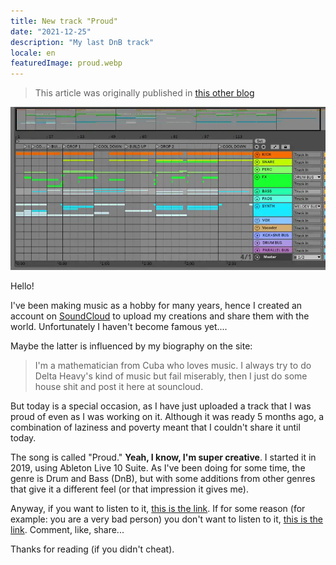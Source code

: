 ```yaml
---
title: New track "Proud"
date: "2021-12-25"
description: "My last DnB track"
locale: en
featuredImage: proud.webp
---
```


> This article was originally published in [this other blog](https://wastingblog.gatsbyjs.io/posts/nuevo-tema-proud)

![Ableton Live screenshot](./proud.webp)

Hello!

I've been making music as a hobby for many years, hence I created an account on [SoundCloud](https://soundcloud.com/m4ss1ck) to upload my creations and share them with the world. Unfortunately I haven't become famous yet....

Maybe the latter is influenced by my biography on the site:

> I'm a mathematician from Cuba who loves music. I always try to do Delta Heavy's kind of music but fail miserably, then I just do some house shit and post it here at souncloud.

But today is a special occasion, as I have just uploaded a track that I was proud of even as I was working on it. Although it was ready 5 months ago, a combination of laziness and poverty meant that I couldn't share it until today.

The song is called "Proud." **Yeah, I know, I'm super creative**. I started it in 2019, using Ableton Live 10 Suite. As I've been doing for some time, the genre is Drum and Bass (DnB), but with some additions from other genres that give it a different feel (or that impression it gives me).

Anyway, if you want to listen to it, [this is the link](https://soundcloud.com/m4ss1ck/proud). If for some reason (for example: you are a very bad person) you don't want to listen to it, [this is the link](https://soundcloud.com/m4ss1ck/proud). Comment, like, share...

Thanks for reading (if you didn't cheat).
